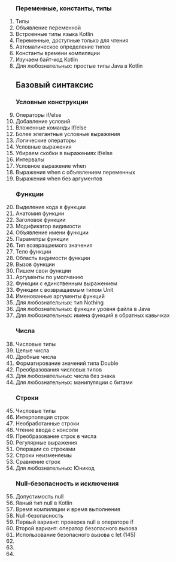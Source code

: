 <ol>
  <h3>Переменные, константы, типы</h3>
    <li>Типы</li>
    <li>Объявление переменной</li>
    <li>Встроенные типы языка Kotlin</li>
    <li>Переменные, доступные только для чтения</li>
    <li>Автоматическое определение типов</li>
    <li>Константы времени компиляции</li>
    <li>Изучаем байт-код Kotlin</li>
    <li>Для любознательных: простые типы Java в Kotlin</li>
  
<h2>Базовый синтаксис</h2>
  <h3>Условные конструкции</h3>
    <li>Операторы if/else</li>
    <li>Добавление условий</li>
    <li>Вложенные команды if/else</li>
    <li>Более элегантные условные выражения</li>
    <li>Логические операторы</li>
    <li>Условные выражения</li>
    <li>Убираем скобки в выражениях if/else</li>
    <li>Интервалы</li>
    <li>Условное выражение when</li>
    <li>Выражения when c объявлением переменных</li>
    <li>Выражения when без аргументов</li>
    
  <h3>Функции</h3>
    <li>Выделение кода в функции</li>
    <li>Анатомия функции</li>
    <li>Заголовок функции</li>
    <li>Модификатор видимости</li>
    <li>Объявление имени функции</li>
    <li>Параметры функции</li>
    <li>Тип возвращаемого значения</li>
    <li>Тело функции</li>
    <li>Область видимости функции</li>
    <li>Вызов функции</li>
    <li>Пишем свои функции</li>
    <li>Аргументы по умолчанию</li>
    <li>Функции с единственным выражением</li>
    <li>Функции с возвращаемым типом Unit</li>
    <li>Именованные аргументы функций</li>
    <li>Для любознательных: тип Nothing</li>
    <li>Для любознательных: функции уровня файла в Java</li>
    <li>Для любознательных: имена функций в обратных кавычках</li>
  <h3>Числа</h3>
    <li>Числовые типы</li>
    <li>Целые числа</li>
    <li>Дробные числа</li>
    <li>Форматирование значений типа Double</li>
    <li>Преобразования числовых типов</li>
    <li>Для любознательных: числа без знака</li>
    <li>Для любознательных: манипуляции с битами</li>
  <h3>Строки</h3>
    <li>Числовые типы</li>
    <li>Интерполяция строк</li>
    <li>Необработанные строки</li>
    <li>Чтение ввода с консоли</li>
    <li>Преобразование строк в числа</li>
    <li>Регулярные выражения</li>
    <li>Операции со строками</li>
    <li>Строки неизменяемы</li>
    <li>Сравнение строк</li>
    <li>Для любознательных: Юникод</li>
  <h3>Null-безопасность и исключения</h3>
    <li>Допустимость null</li>
    <li>Явный тип null в Kotlin</li>
    <li>Время компиляции и время выполнения</li>
    <li>Null-безопасность</li>
    <li>Первый вариант: проверка null в операторе if</li>
    <li>Второй вариант: оператор безопасного вызова</li>
    <li>Использование безопасного вызова с let (145)</li>
    <li></li>
    <li></li>
    <li></li>
    
    


</ol>
